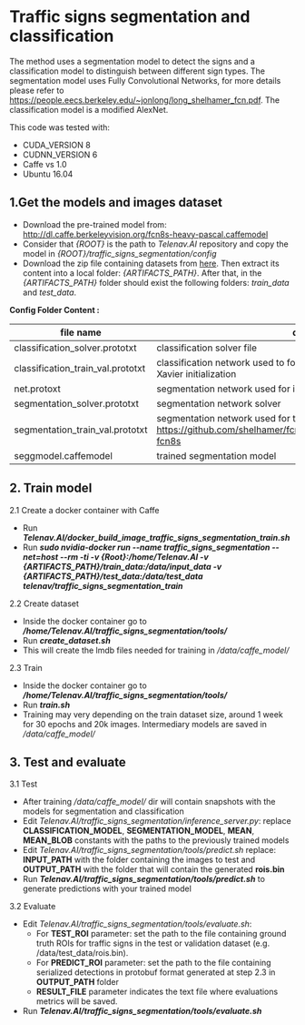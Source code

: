 # Traffic signs segmentation and classification
The method uses a segmentation model to detect the signs and a classification model to distinguish between different sign types. The segmentation model uses Fully Convolutional Networks, for more details please refer to https://people.eecs.berkeley.edu/~jonlong/long_shelhamer_fcn.pdf. The classification model is a modified AlexNet.

This code was tested with:
 - CUDA_VERSION 8
 - CUDNN_VERSION 6
 - Caffe vs 1.0
 - Ubuntu 16.04

## 1.Get the models and images dataset

 - Download the pre-trained model from:   
http://dl.caffe.berkeleyvision.org/fcn8s-heavy-pascal.caffemodel
 - Consider that *{ROOT}* is the path to *Telenav.AI* repository and copy the model in *{ROOT}/traffic\_signs\_segmentation/config*
 - Download the zip file containing datasets from [here](https://s3.eu-central-1.amazonaws.com/telenav.ai/telenav_ai_dataset.zip). Then extract its content into a local folder: _{ARTIFACTS_PATH}_.
   After that, in the _{ARTIFACTS_PATH}_ folder should exist the following folders: _train_data_ and _test_data_.
 
 **Config Folder Content :**
 
|  file name|  details|
|--|--|
|classification_solver.prototxt | classification solver file
|classification_train_val.prototxt | classification network used to for training. A modified Alexnet with Xavier initialization
|net.protoxt|segmentation network used for inference
|segmentation_solver.prototxt|segmentation network solver
|segmentation_train_val.prototxt|segmentation network used for training: https://github.com/shelhamer/fcn.berkeleyvision.org/tree/master/voc-fcn8s
|seggmodel.caffemodel|trained segmentation model

## 2. Train model

2.1 Create a docker container with Caffe

 -  Run ***Telenav.AI/docker\_build\_image\_traffic\_signs\_segmentation_train.sh***
 -  Run ***sudo nvidia-docker run --name traffic\_signs\_segmentation --net=host --rm -ti 
  -v {Root}:/home/Telenav.AI -v {ARTIFACTS_PATH}/train_data:/data/input_data -v {ARTIFACTS_PATH}/test_data:/data/test_data telenav/traffic\_signs\_segmentation_train***  

2.2 Create dataset
  
 - Inside the docker container go to ***/home/Telenav.AI/traffic_signs_segmentation/tools/*** 
 - Run ***create_dataset.sh***
 - This will create the lmdb files needed for training in */data/caffe_model/*

2.3 Train
 
 - Inside the docker container go to ***/home/Telenav.AI/traffic_signs_segmentation/tools/*** 
 - Run ***train.sh***
 - Training may very depending on the train dataset size, around 1 week for 30 epochs and 20k images. Intermediary models are saved in */data/caffe_model/*
 
## 3. Test and evaluate

 3.1 Test
 
 - After training */data/caffe_model/* dir will contain snapshots with the models for segmentation and classification
 - Edit *Telenav.AI/traffic_signs_segmentation/inference_server.py*: replace **CLASSIFICATION_MODEL**, **SEGMENTATION_MODEL**, **MEAN**, **MEAN_BLOB** constants with the paths to the previously trained models
 - Edit *Telenav.AI/traffic_signs_segmentation/tools/predict.sh* replace: **INPUT_PATH** with the folder containing the images to test and **OUTPUT_PATH** with the folder that will contain the generated **rois.bin**
 - Run ***Telenav.AI/traffic_signs_segmentation/tools/predict.sh*** to generate predictions with your trained model
 
 3.2 Evaluate
 
 - Edit *Telenav.AI/traffic_signs_segmentation/tools/evaluate.sh*:
	 * For **TEST_ROI** parameter: set the path to the file containing ground truth ROIs for traffic signs in the test or validation dataset (e.g. /data/test_data/rois.bin).
	 * For **PREDICT_ROI** parameter: set the path to the file containing serialized detections in protobuf format generated at step 2.3 in **OUTPUT_PATH** folder
	 * **RESULT_FILE** parameter indicates the text file where evaluations metrics will be saved.
 - Run ***Telenav.AI/traffic_signs_segmentation/tools/evaluate.sh***